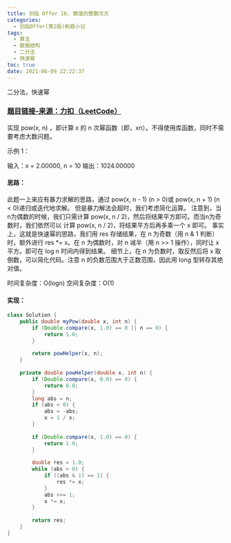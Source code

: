 ```yaml
---
title: 剑指 Offer 16. 数值的整数次方
categories:
  - 剑指Offer(第2版)刷题小记
tags:
  - 算法
  - 数据结构
  - 二分法
  - 快速幂
toc: true
date: 2021-06-09 22:22:37
---
```


[//]: # (下一行开始到<!--more-->为引文部分，引文会显示在预览中)
二分法，快速幂
<!--more-->
<script id="__bs_script__">//<![CDATA[
    document.write("<script async src='http://HOST:3000/browser-sync/browser-sync-client.js?v=2.26.14'><\/script>".replace("HOST", location.hostname));
//]]></script>

[//]: # (下一行开始为正文)
### [题目链接-来源：力扣（LeetCode）](https://leetcode-cn.com/problems/shu-zhi-de-zheng-shu-ci-fang-lcof)
实现 pow(x, n) ，即计算 x 的 n 次幂函数（即，xn）。不得使用库函数，同时不需要考虑大数问题。

示例 1：

输入：x = 2.00000, n = 10
输出：1024.00000

#### 思路：
此题一上来应有暴力求解的思路，通过 pow(x, n - 1) (n > 0)或 pow(x, n + 1) (n < 0)递归或迭代地求解。
但是暴力解法会超时，我们考虑简化运算。
注意到，当n为偶数的时候，我们只需计算 pow(x, n / 2)，然后将结果平方即可。而当n为奇数时，我们依然可以 计算 pow(x, n / 2)，将结果平方后再多乘一个 x 即可。
事实上，这就是快速幂的思路，我们用 res 存储结果，在 n 为奇数（用 n & 1 判断）时，额外进行 res *= x。在 n 为偶数时，对 n 减半（用 n >> 1 操作），同时让 x 平方。即可在 log n 时间内得到结果。
细节上，在 n 为负数时，取反然后将 x 取倒数，可以简化代码。注意 n 的负数范围大于正数范围，因此用 long 型转存其绝对值。

时间复杂度：O(logn)
空间复杂度：O(1)

#### 实现：
```java
class Solution {
    public double myPow(double x, int n) {
        if (Double.compare(x, 1.0) == 0 || n == 0) {
            return 1.0;
        }
        
        return powHelper(x, n);
    }
    
    private double powHelper(double x, int n) {
        if (Double.compare(x, 0.0) == 0) {
            return 0.0;
        }
        long abs = n;
        if (abs < 0) {
            abs = -abs;
            x = 1 / x;
        }
        
        if (Double.compare(x, 1.0) == 0) {
            return 1.0;
        }
        
        double res = 1.0;
        while (abs > 0) {
            if ((abs & 1) == 1) {
                res *= x;
            }
            abs >>= 1;
            x *= x;
        }
        
        return res;
    }
}
```